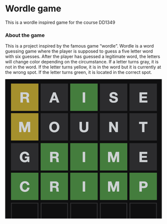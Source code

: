 # Wordle game
This is a wordle inspired game for the course DD1349

### About the game
This is a project inspired by the famous game “wordle”. Wordle is a word guessing game where the player is supposed to guess a five letter word with six guesses. After the player has guessed a legitimate word, the letters will change color depending on the circumstance. If a letter turns gray, it is not in the word. If the letter turns yellow, it is in the word but it is currently at the wrong spot. If the letter turns green, it is located in the correct spot. 

![example of wordle](wordleExample.png)
